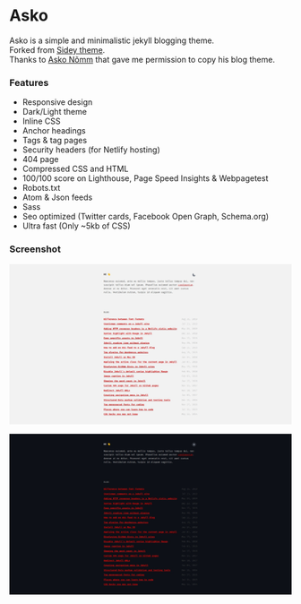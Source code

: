 # Asko

Asko is a simple and minimalistic jekyll blogging theme.  
Forked from [Sidey theme](https://github.com/ronv/sidey).  
Thanks to [Asko Nõmm](https://www.askonomm.com/) that gave me permission to copy his blog theme.

### Features

- Responsive design
- Dark/Light theme
- Inline CSS
- Anchor headings
- Tags & tag pages
- Security headers (for Netlify hosting)
- 404 page
- Compressed CSS and HTML
- 100/100 score on Lighthouse, Page Speed Insights & Webpagetest
- Robots.txt
- Atom & Json feeds
- Sass
- Seo optimized (Twitter cards, Facebook Open Graph, Schema.org)
- Ultra fast (Only ~5kb of CSS)

### Screenshot

![Screenshot light](screenshot-light.png)

![Screenshot dark](screenshot-dark.png)
